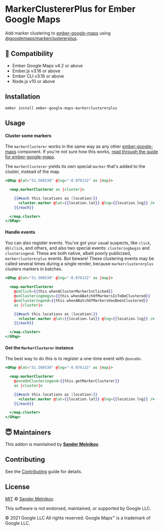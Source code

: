# MarkerClustererPlus for Ember Google Maps 

Add marker clustering to [ember-google-maps][ember-google-maps] using [@googlemaps/markerclustererplus][@googlemaps/markerclustererplus].


🔗 Compatibility
------------------------------------------------------------------------------

* Ember Google Maps v4.2 or above
* Ember.js v3.16 or above
* Ember CLI v3.16 or above
* Node.js v10 or above


Installation
------------------------------------------------------------------------------

```
ember install ember-google-maps-markerclustererplus
```


Usage
------------------------------------------------------------------------------

#### Cluster some markers

The `markerClusterer` works in the same way as any other [ember-google-maps][ember-google-maps] component. If you're not sure how this works, [read through the guide for ember-google-maps][ember-google-maps-guide].

The `markerClusterer` yields its own special `marker` that's added to the cluster, instead of the map.

```hbs
<GMap @lat="51.508530" @lng="-0.076132" as |map|>

  <map.markerClusterer as |cluster|>

    {{#each this.locations as |location|}}
      <cluster.marker @lat={{location.lat}} @lng={{location.lng}} />
    {{/each}}

  </map.cluster>
</GMap>
```

#### Handle events

You can also register events. You've got your usual suspects, like `click`, `dblclick`, and others, and also two special events: `clusteringbegin` and `clusteringend`. These are both native, albeit poorly publicized, `markerclustererplus` events. But beware! These clustering events may be called several times during a single render, because `markerclustererplus` clusters markers in batches.

```hbs
<GMap @lat="51.508530" @lng="-0.076132" as |map|>

  <map.markerClusterer
    @onClick={{this.whenAClusterMarkerIsClicked}}
    @onClusteringbegin={{this.whenABatchOfMarkersIsToBeClustered}}
    @onClusteringend={{this.whenABatchOfMarkersHasBeenClustered}}
    as |cluster|>

    {{#each this.locations as |location|}}
      <cluster.marker @lat={{location.lat}} @lng={{location.lng}} />
    {{/each}}

  </map.cluster>
</GMap>
```

#### Get the `MarkerClusterer` instance

The best way to do this is to register a one-time event with `@onceOn`.

```hbs
<GMap @lat="51.508530" @lng="-0.076132" as |map|>

  <map.markerClusterer
    @onceOnClusteringend={{this.getMarkerClusterer}}
    as |cluster|>

    {{#each this.locations as |location|}}
      <cluster.marker @lat={{location.lat}} @lng={{location.lng}} />
    {{/each}}

  </map.cluster>
</GMap>
```

😇 Maintainers
--------------------------------------------------------------------------------

This addon is maintained by **[Sander Melnikov][maintainer-url]**.


Contributing
------------------------------------------------------------------------------

See the [Contributing](CONTRIBUTING.md) guide for details.


License
------------------------------------------------------------------------------

[MIT][license-url] © [Sander Melnikov][maintainer-url].

This software is not endorsed, maintained, or supported by Google LLC.

© 2021 Google LLC All rights reserved. Google Maps™ is a trademark of Google LLC.


[ember-google-maps]: https://github.com/sandydoo/ember-google-maps
[ember-google-maps-guide]: https://ember-google-maps.sandydoo.me/docs/getting-started
[@googlemaps/markerclustererplus]: https://github.com/googlemaps/js-markerclustererplus

[maintainer-url]: https://github.com/sandydoo
[license-url]: https://github.com/sandydoo/ember-google-maps-markerclustererplus/blob/main/LICENSE.md

